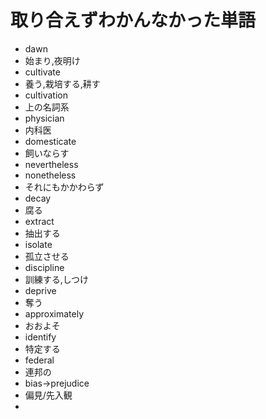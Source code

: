 # 取り合えずわかんなかった単語
+ dawn
+ 始まり,夜明け
+ cultivate
+ 養う,栽培する,耕す
+ cultivation
+ 上の名詞系
+ physician
+ 内科医
+ domesticate
+ 飼いならす
+ nevertheless
+ nonetheless
+ それにもかかわらず
+ decay
+ 腐る
+ extract
+ 抽出する
+ isolate
+ 孤立させる
+ discipline
+ 訓練する,しつけ
+ deprive
+ 奪う
+ approximately
+ おおよそ
+ identify
+ 特定する
+ federal
+ 連邦の
+ bias->prejudice
+ 偏見/先入観
+
